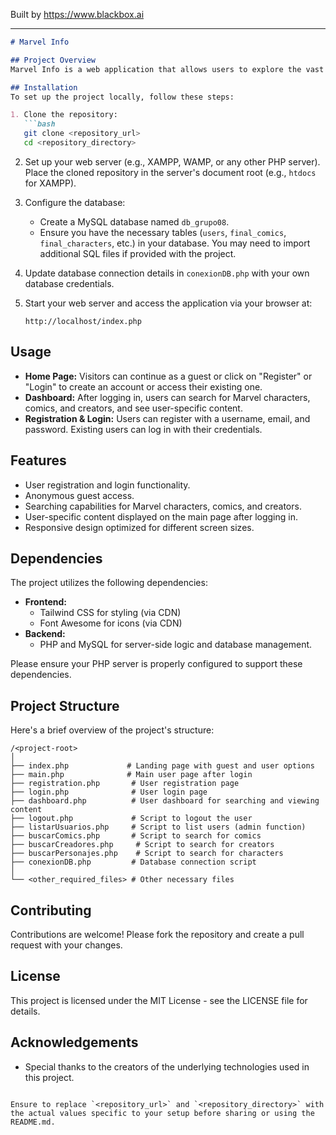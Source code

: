 
Built by https://www.blackbox.ai

---

```markdown
# Marvel Info

## Project Overview
Marvel Info is a web application that allows users to explore the vast universe of Marvel comics. Users can access the application anonymously or create an account to unlock additional features. The app integrates various functionalities like user management, character and comic searches, and much more.

## Installation
To set up the project locally, follow these steps:

1. Clone the repository:
   ```bash
   git clone <repository_url>
   cd <repository_directory>
   ```

2. Set up your web server (e.g., XAMPP, WAMP, or any other PHP server). Place the cloned repository in the server's document root (e.g., `htdocs` for XAMPP).

3. Configure the database:
   - Create a MySQL database named `db_grupo08`.
   - Ensure you have the necessary tables (`users`, `final_comics`, `final_characters`, etc.) in your database. You may need to import additional SQL files if provided with the project.

4. Update database connection details in `conexionDB.php` with your own database credentials.

5. Start your web server and access the application via your browser at:
   ```
   http://localhost/index.php
   ```

## Usage
- **Home Page:** Visitors can continue as a guest or click on "Register" or "Login" to create an account or access their existing one.
- **Dashboard:** After logging in, users can search for Marvel characters, comics, and creators, and see user-specific content.
- **Registration & Login:** Users can register with a username, email, and password. Existing users can log in with their credentials.

## Features
- User registration and login functionality.
- Anonymous guest access.
- Searching capabilities for Marvel characters, comics, and creators.
- User-specific content displayed on the main page after logging in.
- Responsive design optimized for different screen sizes.

## Dependencies
The project utilizes the following dependencies:
- **Frontend:** 
  - Tailwind CSS for styling (via CDN)
  - Font Awesome for icons (via CDN)
- **Backend:** 
  - PHP and MySQL for server-side logic and database management.
  
Please ensure your PHP server is properly configured to support these dependencies.

## Project Structure
Here's a brief overview of the project's structure:

```
/<project-root>
│
├── index.php             # Landing page with guest and user options
├── main.php              # Main user page after login
├── registration.php       # User registration page
├── login.php              # User login page
├── dashboard.php          # User dashboard for searching and viewing content
├── logout.php             # Script to logout the user
├── listarUsuarios.php     # Script to list users (admin function)
├── buscarComics.php       # Script to search for comics
├── buscarCreadores.php     # Script to search for creators
├── buscarPersonajes.php    # Script to search for characters
├── conexionDB.php         # Database connection script
│
└── <other_required_files> # Other necessary files
```

## Contributing
Contributions are welcome! Please fork the repository and create a pull request with your changes.

## License
This project is licensed under the MIT License - see the LICENSE file for details.

## Acknowledgements
- Special thanks to the creators of the underlying technologies used in this project.
```

Ensure to replace `<repository_url>` and `<repository_directory>` with the actual values specific to your setup before sharing or using the README.md.